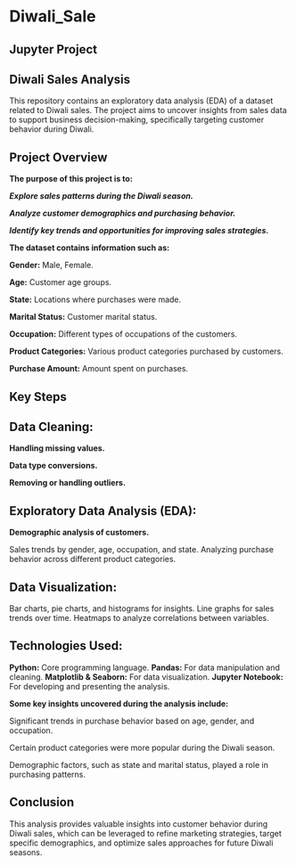 # Diwali_Sale
## Jupyter Project  

## Diwali Sales Analysis  

This repository contains an exploratory data analysis (EDA) of a dataset related to Diwali sales. The project aims to uncover insights from sales data to support business decision-making, specifically targeting customer behavior during Diwali.

## Project Overview  

**The purpose of this project is to:**

***Explore sales patterns during the Diwali season.***  

***Analyze customer demographics and purchasing behavior.***  

***Identify key trends and opportunities for improving sales strategies.***

**The dataset contains information such as:**  


**Gender:** Male, Female.  

**Age:** Customer age groups.  

**State:** Locations where purchases were made.  

**Marital Status:** Customer marital status.  

**Occupation:** Different types of occupations of the customers.  

**Product Categories:** Various product categories purchased by customers.  

**Purchase Amount:** Amount spent on purchases.  

## Key Steps  

## Data Cleaning:

**Handling missing values.**  

**Data type conversions.**  

**Removing or handling outliers.**  

## Exploratory Data Analysis (EDA):  


**Demographic analysis of customers.**  

Sales trends by gender, age, occupation, and state.
Analyzing purchase behavior across different product categories.
## Data Visualization:  


Bar charts, pie charts, and histograms for insights.
Line graphs for sales trends over time.
Heatmaps to analyze correlations between variables.  

## Technologies Used:  

**Python:** Core programming language.
**Pandas:** For data manipulation and cleaning.
**Matplotlib & Seaborn:** For data visualization.
**Jupyter Notebook:** For developing and presenting the analysis.

**Some key insights uncovered during the analysis include:**

Significant trends in purchase behavior based on age, gender, and occupation.  

Certain product categories were more popular during the Diwali season.  

Demographic factors, such as state and marital status, played a role in purchasing patterns.  

## Conclusion  

This analysis provides valuable insights into customer behavior during Diwali sales, which can be leveraged to refine marketing strategies, target specific demographics, and optimize sales approaches for future Diwali seasons.
